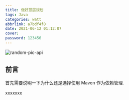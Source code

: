 ```yaml
---
title: 做好顶层规划
tags: Java
categories: watt
abbrlink: a7bdf4f8
date: 2021-06-12 01:12:07
cover:
password: 123456
---
```


![random-pic-api](https://cover.dong4j.ink:1024)

## 前言

首先需要说明一下为什么还是选择使用 Maven 作为依赖管理.

xxxxxxx
